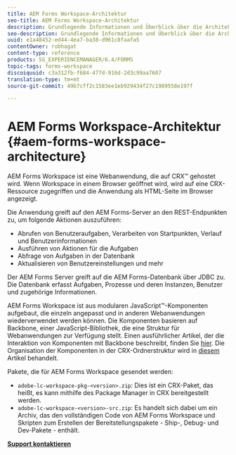 ```yaml
---
title: AEM Forms Workspace-Architektur
seo-title: AEM Forms Workspace-Architektur
description: Grundlegende Informationen und Überblick über die Architektur von LiveCycle AEM Forms workspace.
seo-description: Grundlegende Informationen und Überblick über die Architektur von LiveCycle AEM Forms workspace.
uuid: e1a48452-ed44-4ea7-ba38-d961c8faafa5
contentOwner: robhagat
content-type: reference
products: SG_EXPERIENCEMANAGER/6.4/FORMS
topic-tags: forms-workspace
discoiquuid: c3a312fb-f684-477d-916d-2d3c99aa7607
translation-type: tm+mt
source-git-commit: 49b7cff2c1583ee1eb929434f27c1989558e197f

---
```



# AEM Forms Workspace-Architektur {#aem-forms-workspace-architecture}

AEM Forms Workspace ist eine Webanwendung, die auf CRX™ gehostet wird. Wenn Workspace in einem Browser geöffnet wird, wird auf eine CRX-Ressource zugegriffen und die Anwendung als HTML-Seite im Browser angezeigt.

Die Anwendung greift auf den AEM Forms-Server an den REST-Endpunkten zu, um folgende Aktionen auszuführen:

* Abrufen von Benutzeraufgaben, Verarbeiten von Startpunkten, Verlauf und Benutzerinformationen
* Ausführen von Aktionen für die Aufgaben
* Abfrage von Aufgaben in der Datenbank
* Aktualisieren von Benutzereinstellungen und mehr

Der AEM Forms Server greift auf die AEM Forms-Datenbank über JDBC zu. Die Datenbank erfasst Aufgaben, Prozesse und deren Instanzen, Benutzer und zugehörige Informationen.

AEM Forms Workspace ist aus modularen JavaScript™-Komponenten aufgebaut, die einzeln angepasst und in anderen Webanwendungen wiederverwendet werden können. Die Komponenten basieren auf Backbone, einer JavaScript-Bibliothek, die eine Struktur für Webanwendungen zur Verfügung stellt. Einen ausführlicher Artikel, der die Interaktion von Komponenten mit Backbone beschreibt, finden Sie [hier](/help/forms/using/backbone-interaction.md). Die Organisation der Komponenten in der CRX-Ordnerstruktur wird in [diesem](/help/forms/using/folder-structure.md) Artikel behandelt.

Pakete, die für AEM Forms Workspace gesendet werden:

* `adobe-lc-workspace-pkg-<version>.zip`: Dies ist ein CRX-Paket, das heißt, es kann mithilfe des Package Manager in CRX bereitgestellt werden.
* `adobe-lc-workspace-<version>-src.zip`: Es handelt sich dabei um ein Archiv, das den vollständigen Code von AEM Forms Workspace und Skripten zum Erstellen der Bereitstellungspakete - Ship-, Debug- und Dev-Pakete - enthält.

**[Support kontaktieren](https://www.adobe.com/account/sign-in.supportportal.html)**
